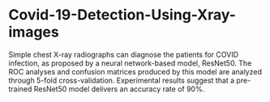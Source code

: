 # Covid-19-Detection-Using-Xray-images
Simple chest X-ray radiographs can diagnose the patients for COVID infection, as proposed by a neural network-based model, ResNet50. The ROC analyses and confusion matrices produced by this model are analyzed through 5-fold cross-validation. Experimental results suggest that a pre-trained ResNet50 model delivers an accuracy rate of 90%.
